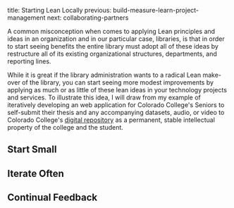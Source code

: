 title: Starting Lean Locally
previous: build-measure-learn-project-management
next: collaborating-partners

A common misconception when comes to applying Lean principles and ideas in an
organization and in our particular case, libraries, is that in order to start
seeing benefits the entire library must adopt all of these ideas by restructure
all of its existing organizational structures, departments, and reporting lines.

While it is great if the library administration wants to a radical Lean make-over
of the library, you can start seeing more modest improvements by applying as much
or as little of these lean ideas in your technology projects and services. To 
illustrate this idea, I will draw from my example of iteratively developing an
web application for Colorado College's Seniors to self-submit their thesis and
any accompanying datasets, audio, or video to Colorado College's [digital repository][DIGITALCC]
as a permanent, stable intellectual property of the college and the student.



## Start Small

## Iterate Often

## Continual Feedback

[DIGITALCC]: https://digitalccbeta.coloradocollege.edu
